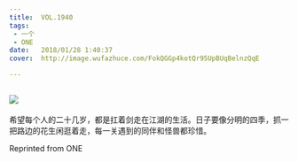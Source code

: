 ```yaml
---
title:	VOL.1940
tags:
 - 一个
 - ONE
date:	2018/01/28 1:40:37
cover:	http://image.wufazhuce.com/FokQGGp4kotQr95UpBUqBelnzQqE

---
```

![](http://image.wufazhuce.com/FokQGGp4kotQr95UpBUqBelnzQqE)
---

希望每个人的二十几岁，都是扛着剑走在江湖的生活。日子要像分明的四季，抓一把路边的花生闲逛着走，每一关遇到的同伴和怪兽都珍惜。
 
Reprinted from ONE
